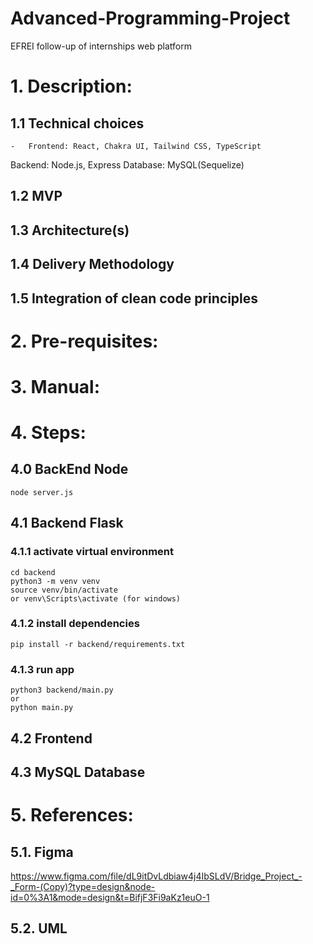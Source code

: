 # Advanced-Programming-Project
EFREI follow-up of internships web platform

# 1. Description:
## 1.1 Technical choices

    -   Frontend: React, Chakra UI, Tailwind CSS, TypeScript

Backend: Node.js, Express
Database: MySQL(Sequelize)

## 1.2 MVP


## 1.3 Architecture(s)


## 1.4 Delivery Methodology



## 1.5 Integration of clean code principles



# 2. Pre-requisites:

# 3. Manual:

# 4. Steps:

## 4.0 BackEnd Node
    node server.js


## 4.1 Backend Flask
### 4.1.1 activate virtual environment
    cd backend
    python3 -m venv venv
    source venv/bin/activate 
    or venv\Scripts\activate (for windows)
### 4.1.2 install dependencies
    pip install -r backend/requirements.txt
### 4.1.3 run app
    python3 backend/main.py
    or 
    python main.py


## 4.2 Frontend


## 4.3 MySQL Database



# 5. References: 
## 5.1. Figma 
https://www.figma.com/file/dL9itDvLdbiaw4j4IbSLdV/Bridge_Project_-_Form-(Copy)?type=design&node-id=0%3A1&mode=design&t=BifjF3Fi9aKz1euO-1  

## 5.2. UML
